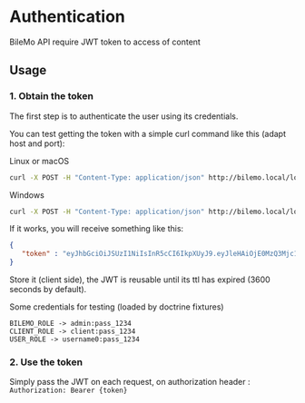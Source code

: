 # Authentication

BileMo API require JWT token to access of content

## Usage

### 1. Obtain the token

The first step is to authenticate the user using its credentials.

You can test getting the token with a simple curl command like this (adapt host and port):

Linux or macOS
```bash
curl -X POST -H "Content-Type: application/json" http://bilemo.local/login -d '{"username":"admin","password":"pass_1234"}'
```
Windows
```bash
curl -X POST -H "Content-Type: application/json" http://bilemo.local/login --data {\"username\":\"admin\",\"password\":\"pass_1234\"}
```

If it works, you will receive something like this:

```json
{
   "token" : "eyJhbGciOiJSUzI1NiIsInR5cCI6IkpXUyJ9.eyJleHAiOjE0MzQ3Mjc1MzYsInVzZXJuYW1lIjoia29ybGVvbiIsImlhdCI6IjE0MzQ2NDExMzYifQ.nh0L_wuJy6ZKIQWh6OrW5hdLkviTs1_bau2GqYdDCB0Yqy_RplkFghsuqMpsFls8zKEErdX5TYCOR7muX0aQvQxGQ4mpBkvMDhJ4-pE4ct2obeMTr_s4X8nC00rBYPofrOONUOR4utbzvbd4d2xT_tj4TdR_0tsr91Y7VskCRFnoXAnNT-qQb7ci7HIBTbutb9zVStOFejrb4aLbr7Fl4byeIEYgp2Gd7gY"
}
```

Store it (client side), the JWT is reusable until its ttl has expired (3600 seconds by default).

Some credentials for testing (loaded by doctrine fixtures)
```text
BILEMO_ROLE -> admin:pass_1234
CLIENT_ROLE -> client:pass_1234
USER_ROLE -> username0:pass_1234
```

### 2. Use the token

Simply pass the JWT on each request, on authorization header : `Authorization: Bearer {token}`

